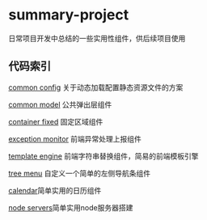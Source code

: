 ﻿# summary-project
日常项目开发中总结的一些实用性组件，供后续项目使用 

## 代码索引     

   [common config](https://github.com/iiling/summary-project/tree/master/common%20config)   关于动态加载配置静态资源文件的方案

   [common model](https://github.com/iiling/summary-project/tree/master/common%20model)   公共弹出层组件

   [container fixed](https://github.com/iiling/summary-project/tree/master/container%20fixed)   固定区域组件

   [exception monitor](https://github.com/iiling/summary-project/tree/master/exception%20monitor)   前端异常处理上报组件
    
   [template engine](https://github.com/iiling/summary-project/tree/master/template%20engine)   前端字符串替换组件，简易的前端模板引擎

   [tree menu](https://github.com/iiling/summary-project/tree/master/tree%20menu)   自定义一个简单的左侧导航条组件

   [calendar](https://github.com/iiling/summary-project/tree/master/calendar)简单实用的日历组件

   [node servers](https://github.com/iiling/summary-project/tree/master/node%20server)简单实用node服务器搭建

   

  
